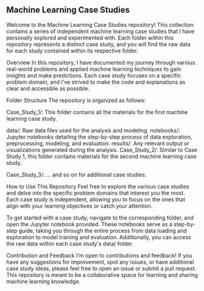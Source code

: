 ## Machine Learning Case Studies
Welcome to the Machine Learning Case Studies repository! This collection contains a series of independent machine learning case studies that I have personally explored and experimented with. Each folder within this repository represents a distinct case study, and you will find the raw data for each study contained within its respective folder.

Overview
In this repository, I have documented my journey through various real-world problems and applied machine learning techniques to gain insights and make predictions. Each case study focuses on a specific problem domain, and I've strived to make the code and explanations as clear and accessible as possible.

Folder Structure
The repository is organized as follows:

Case_Study_1/: This folder contains all the materials for the first machine learning case study.

data/: Raw data files used for the analysis and modeling.
notebooks/: Jupyter notebooks detailing the step-by-step process of data exploration, preprocessing, modeling, and evaluation.
results/: Any relevant output or visualizations generated during the analysis.
Case_Study_2/: Similar to Case Study 1, this folder contains materials for the second machine learning case study.

Case_Study_3/: ... and so on for additional case studies.

How to Use This Repository
Feel free to explore the various case studies and delve into the specific problem domains that interest you the most. Each case study is independent, allowing you to focus on the ones that align with your learning objectives or catch your attention.

To get started with a case study, navigate to the corresponding folder, and open the Jupyter notebook provided. These notebooks serve as a step-by-step guide, taking you through the entire process from data loading and exploration to model training and evaluation. Additionally, you can access the raw data within each case study's data/ folder.

Contribution and Feedback
I'm open to contributions and feedback! If you have any suggestions for improvement, spot any issues, or have additional case study ideas, please feel free to open an issue or submit a pull request. This repository is meant to be a collaborative space for learning and sharing machine learning knowledge.
